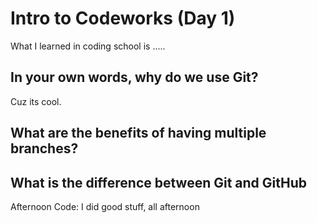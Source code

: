 # Intro to Codeworks (Day 1)

What I learned in coding school is .....

## In your own words, why do we use Git?

Cuz its cool.

## What are the benefits of having multiple branches?


## What is the difference between Git and GitHub


Afternoon Code: I did good stuff, all afternoon